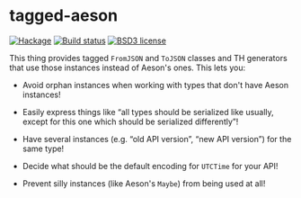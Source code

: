 # tagged-aeson

[![Hackage](https://img.shields.io/hackage/v/tagged-aeson.svg)](https://hackage.haskell.org/package/tagged-aeson)
[![Build status](https://secure.travis-ci.org/monadfix/tagged-aeson.svg)](https://travis-ci.org/monadfix/tagged-aeson)
[![BSD3 license](https://img.shields.io/badge/license-BSD3-blue.svg)](https://github.com/monadfix/tagged-aeson/blob/master/LICENSE)

This thing provides tagged `FromJSON` and `ToJSON` classes and TH generators
that use those instances instead of Aeson's ones. This lets you:

  * Avoid orphan instances when working with types that don't have Aeson instances!

  * Easily express things like “all types should be serialized like usually,
    except for this one which should be serialized differently”!

  * Have several instances (e.g. “old API version”, “new API version”) for
    the same type!

  * Decide what should be the default encoding for `UTCTime` for your API!

  * Prevent silly instances (like Aeson's `Maybe`) from being used at all!
